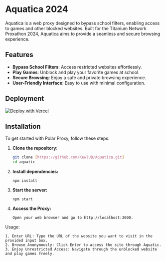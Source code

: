 # Aquatica 2024

Aquatica is a web proxy designed to bypass school filters, enabling access to games and other blocked websites. Built for the Titanium Network Proxathon 2024, Aquatica aims to provide a seamless and secure browsing experience.

## Features

- **Bypass School Filters**: Access restricted websites effortlessly.
- **Play Games**: Unblock and play your favorite games at school.
- **Secure Browsing**: Enjoy a safe and private browsing experience.
- **User-Friendly Interface**: Easy to use with minimal configuration.

## Deployment
[![Deploy with Vercel](https://vercel.com/button)](https://vercel.com/new/clone?repository-url=https%3A%2F%2Fgithub.com%2FKewlUB%2FAquatica%2F&project-name=aquatica&repository-name=Aquatica)

## Installation

To get started with Polar Proxy, follow these steps:

1. **Clone the repository**:
   ```bash
   git clone [https://github.com/KewlUB/Aquatica.git]
   cd aquatic
   ```

2. **Install dependencies:**
   ```
   npm install

   ```
3. **Start the server:**
   ```
   npm start
   ```

4. **Access the Proxy:**
   ```
   Open your web browser and go to http://localhost:3000.
   ```

Usage:
   ```
   1. Enter URL: Type the URL of the website you want to visit in the provided input box.
   2. Browse Anonymously: Click Enter to access the site through Aquatic.
   3. Enjoy Unrestricted Access: Navigate through the unblocked website and play games freely.
```
